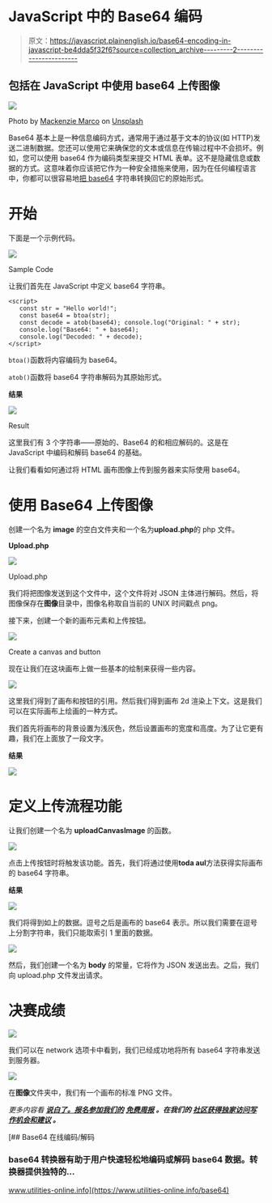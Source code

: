 # JavaScript 中的 Base64 编码

> 原文：<https://javascript.plainenglish.io/base64-encoding-in-javascript-be4dda5f32f6?source=collection_archive---------2----------------------->

## 包括在 JavaScript 中使用 base64 上传图像

![](img/f081d7ed95695345512dcfb6d100317d.png)

Photo by [Mackenzie Marco](https://unsplash.com/@kenziem?utm_source=medium&utm_medium=referral) on [Unsplash](https://unsplash.com?utm_source=medium&utm_medium=referral)

Base64 基本上是一种信息编码方式，通常用于通过基于文本的协议(如 HTTP)发送二进制数据。您还可以使用它来确保您的文本或信息在传输过程中不会损坏。例如，您可以使用 base64 作为编码类型来提交 HTML 表单。这不是隐藏信息或数据的方式。这意味着你应该把它作为一种安全措施来使用，因为在任何编程语言中，你都可以很容易地[把 base64](https://www.utilities-online.info/base64) 字符串转换回它的原始形式。

# 开始

下面是一个示例代码。

![](img/c13322775f2c7973ef9500d9fadf35a9.png)

Sample Code

让我们首先在 JavaScript 中定义 base64 字符串。

```
<script>
   const str = "Hello world!";
   const base64 = btoa(str);
   const decode = atob(base64); console.log("Original: " + str);
   console.log("Base64: " + base64);
   console.log("Decoded: " + decode);
</script>
```

`btoa()`函数将内容编码为 base64。

`atob()`函数将 base64 字符串解码为其原始形式。

**结果**

![](img/c481a1cb4df519ce060cda8a33f1151b.png)

Result

这里我们有 3 个字符串——原始的、Base64 的和相应解码的。这是在 JavaScript 中编码和解码 base64 的基础。

让我们看看如何通过将 HTML 画布图像上传到服务器来实际使用 base64。

# 使用 Base64 上传图像

创建一个名为 **image** 的空白文件夹和一个名为**upload.php**的 php 文件。

**Upload.php**

![](img/8d364749568880a68f3ccdfc139dbb1a.png)

Upload.php

我们将把图像发送到这个文件中，这个文件将对 JSON 主体进行解码。然后，将图像保存在**图像**目录中，图像名称取自当前的 UNIX 时间戳点 png。

接下来，创建一个新的画布元素和上传按钮。

![](img/11a8a27335f7fc182f4037ff530d2ced.png)

Create a canvas and button

现在让我们在这块画布上做一些基本的绘制来获得一些内容。

![](img/549b15fb48963785d17a5ec8e48682f9.png)

这里我们得到了画布和按钮的引用。然后我们得到画布 2d 渲染上下文。这是我们可以在实际画布上绘画的一种方式。

我们首先将画布的背景设置为浅灰色，然后设置画布的宽度和高度。为了让它更有趣，我们在上面放了一段文字。

**结果**

![](img/f613c687bff6dcf942885aa648787958.png)

# **定义上传流程功能**

让我们创建一个名为 **uploadCanvasImage** 的函数。

![](img/0ff5034016a76ebb4e3f0958c70bc310.png)

点击上传按钮时将触发该功能。首先，我们将通过使用**toda aul**方法获得实际画布的 base64 字符串。

**结果**

![](img/60e6b8ad499fcb87584fbc943e130d34.png)

我们将得到如上的数据。逗号之后是画布的 base64 表示。所以我们需要在逗号上分割字符串，我们只能取索引 1 里面的数据。

![](img/b2f960a4e60b48a7c4472f28ca961736.png)

然后，我们创建一个名为 **body** 的常量，它将作为 JSON 发送出去。之后，我们向 upload.php 文件发出请求。

# 决赛成绩

![](img/ec05d049db129d6a52881e5f3131516f.png)

我们可以在 network 选项卡中看到，我们已经成功地将所有 base64 字符串发送到服务器。

![](img/ba2f7ce70a814f9ca2e258a946f5662d.png)

在**图像**文件夹中，我们有一个画布的标准 PNG 文件。

*更多内容看* [***说白了。报名参加我们的***](http://plainenglish.io/) **[***免费周报***](http://newsletter.plainenglish.io/) *。在我们的* [***社区获得独家访问写作机会和建议***](https://discord.gg/GtDtUAvyhW) *。***

 [## Base64 在线编码/解码

### base64 转换器有助于用户快速轻松地编码或解码 base64 数据。转换器提供独特的…

www.utilities-online.info](https://www.utilities-online.info/base64)